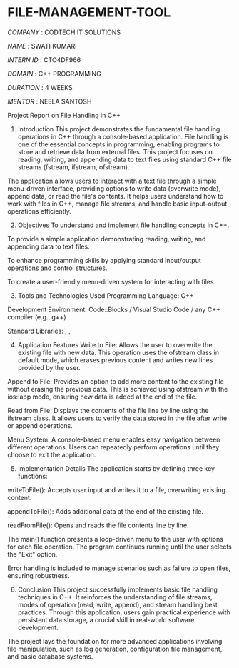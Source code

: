 # FILE-MANAGEMENT-TOOL

*COMPANY* : CODTECH IT SOLUTIONS

*NAME* : SWATI KUMARI

*INTERN ID* : CTO4DF966

*DOMAIN* : C++ PROGRAMMING

*DURATION* : 4 WEEKS

*MENTOR* : NEELA SANTOSH

Project Report on File Handling in C++
1. Introduction
This project demonstrates the fundamental file handling operations in C++ through a console-based application. File handling is one of the essential concepts in programming, enabling programs to store and retrieve data from external files. This project focuses on reading, writing, and appending data to text files using standard C++ file streams (fstream, ifstream, ofstream).

The application allows users to interact with a text file through a simple menu-driven interface, providing options to write data (overwrite mode), append data, or read the file's contents. It helps users understand how to work with files in C++, manage file streams, and handle basic input-output operations efficiently.

2. Objectives
To understand and implement file handling concepts in C++.

To provide a simple application demonstrating reading, writing, and appending data to text files.

To enhance programming skills by applying standard input/output operations and control structures.

To create a user-friendly menu-driven system for interacting with files.

3. Tools and Technologies Used
Programming Language: C++

Development Environment: Code::Blocks / Visual Studio Code / any C++ compiler (e.g., g++)

Standard Libraries: <iostream>, <fstream>, <string>

4. Application Features
Write to File: Allows the user to overwrite the existing file with new data. This operation uses the ofstream class in default mode, which erases previous content and writes new lines provided by the user.

Append to File: Provides an option to add more content to the existing file without erasing the previous data. This is achieved using ofstream with the ios::app mode, ensuring new data is added at the end of the file.

Read from File: Displays the contents of the file line by line using the ifstream class. It allows users to verify the data stored in the file after write or append operations.

Menu System: A console-based menu enables easy navigation between different operations. Users can repeatedly perform operations until they choose to exit the application.

5. Implementation Details
The application starts by defining three key functions:

writeToFile(): Accepts user input and writes it to a file, overwriting existing content.

appendToFile(): Adds additional data at the end of the existing file.

readFromFile(): Opens and reads the file contents line by line.

The main() function presents a loop-driven menu to the user with options for each file operation. The program continues running until the user selects the "Exit" option.

Error handling is included to manage scenarios such as failure to open files, ensuring robustness.

6. Conclusion
This project successfully implements basic file handling techniques in C++. It reinforces the understanding of file streams, modes of operation (read, write, append), and stream handling best practices. Through this application, users gain practical experience with persistent data storage, a crucial skill in real-world software development.

The project lays the foundation for more advanced applications involving file manipulation, such as log generation, configuration file management, and basic database systems.
